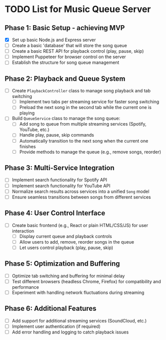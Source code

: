 # TODO List for Music Queue Server

## Phase 1: Basic Setup - achieving MVP
- [x] Set up basic Node.js and Express server
- [ ] Create a basic 'database' that will store the song queue
- [ ] Create a basic REST API for playback control (play, pause, skip)
- [ ] Implement Puppeteer for browser control on the server
- [ ] Establish the structure for song queue management

## Phase 2: Playback and Queue System
- [ ] Create `PlaybackController` class to manage song playback and tab switching
  - [ ] Implement two tabs per streaming service for faster song switching
  - [ ] Preload the next song in the second tab while the current one is playing
- [ ] Build `QueueService` class to manage the song queue:
  - [ ] Add song to queue from multiple streaming services (Spotify, YouTube, etc.)
  - [ ] Handle play, pause, skip commands
  - [ ] Automatically transition to the next song when the current one finishes
  - [ ] Provide methods to manage the queue (e.g., remove songs, reorder)

## Phase 3: Multi-Service Integration
- [ ] Implement search functionality for Spotify API
- [ ] Implement search functionality for YouTube API
- [ ] Normalize search results across services into a unified `Song` model
- [ ] Ensure seamless transitions between songs from different services

## Phase 4: User Control Interface
- [ ] Create basic frontend (e.g., React or plain HTML/CSS/JS) for user interaction
  - [ ] Display current queue and playback controls
  - [ ] Allow users to add, remove, reorder songs in the queue
  - [ ] Let users control playback (play, pause, skip)
  
## Phase 5: Optimization and Buffering
- [ ] Optimize tab switching and buffering for minimal delay
- [ ] Test different browsers (headless Chrome, Firefox) for compatibility and performance
- [ ] Experiment with handling network fluctuations during streaming
  
## Phase 6: Additional Features
- [ ] Add support for additional streaming services (SoundCloud, etc.)
- [ ] Implement user authentication (if required)
- [ ] Add error handling and logging to catch playback issues